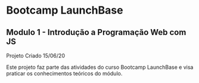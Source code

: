 # Bootcamp LaunchBase

## Modulo 1 - Introdução a Programação Web com JS

Projeto Criado 15/06/20 

Este projeto faz parte das atividades do curso Bootcamp LaunchBase e visa praticar os conhecimentos teóricos do módulo.
